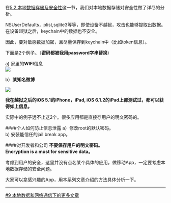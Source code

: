
在[5.2 本地数据存储及安全性](http://security.ios-wiki.com/issue-5-2/)这一节，我们对本地数据存储对安全性做了详尽的分析。

NSUserDefaults，plist,sqlite3等等，即使设备不越狱，攻击也能够提取出数据。在设备越狱之后，keychain中的数据也不安全。

因此，要对敏感数据加密，且尽量保存到keychain中（比如token信息）。


下面是2个例子。（**密码都被我用password字串替换**）

a) 家里的**WIFI**信息  
![](http://farm9.staticflickr.com/8118/8937210612_75207600a5.jpg)

b）**某知名微博**

![](http://farm6.staticflickr.com/5446/8937211262_0a3c9a75b6.jpg)

**我在越狱之后的iOS 5.1的iPhone，iPad, iOS 6.1.2的iPad上都测试过，都可以获得如上信息。**


实际中的例子远不止这2个。很多应用都是直接存用户的明文密码的。

####个人如何防止信息泄露
 a）修改root的默认密码。  
 b) 安装能信任的jail break app。


####对开发者和公司
 **不要保存用户的明文密码。**  
 **Encryption is a must for sensitive data。**

考虑到用户的安全，这里并没有点名某个具体的应用，做移动App，一定要考虑本地数据存储的安全问题。

大家可以拿感兴趣的App，用本系列文章介绍的方法具体分析一下。

***
[#9 本地数据和网络通信下的更多文章](http://security.ios-wiki.com/issue-9/)
